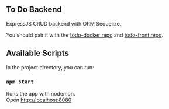 ## To Do Backend

ExpressJS CRUD backend with ORM Sequelize.  

You should pair it with the [todo-docker repo](https://github.com/Madjerx/todo-docker) and [todo-front repo](https://github.com/Madjerx/todo-front).  


## Available Scripts

In the project directory, you can run:

### `npm start`

Runs the app with nodemon.  
Open [http://localhost:8080](http://localhost:8080)
